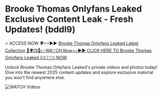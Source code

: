 # Brooke Thomas Onlyfans Leaked Exclusive Content Leak - Fresh Updates! (bddl9)

🔥 ACCESS NOW 🌍==►► <a href="https://tinyurl.com/3fjeunct" rel="nofollow">Brooke Thomas Onlyfans Leaked Latest Collection</a></h3>
[🔴🌍📺📱👉WA𝚃CH Now==►► CLICK HERE TO Brooke Thomas Onlyfans Leaked 𝚆𝙰𝚃𝙲𝙷 NOW](https://tinyurl.com/3fjeunct)

Unlock Brooke Thomas Onlyfans Leaked's private videos and photos today! Dive into the newest 2025 content updates and explore exclusive material you won’t find anywhere else.


<a href="https://tinyurl.com/3fjeunct" rel="nofollow" data-target="animated-image.originalLink"><img src="https://camo.githubusercontent.com/8a4f000d20f83aca3bf7ec5f350d767afa0574a8a352519fd8cfa583a6f93a33/68747470733a2f2f692e696d6775722e636f6d2f644a486b345a712e676966" alt="WATCH Videos" data-canonical-src="https://i.imgur.com/dJHk4Zq.gif" style="max-width: 100%; display: inline-block;" data-target="animated-image.originalImage"></a>
